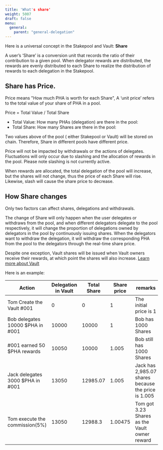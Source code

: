 ```yaml
---
title: 'What's share'
weight: 5007
draft: false
menu:
  general:
    parent: "general-delegation"
---
```


Here is a universal concept in the Stakepool and Vault: **Share**

A user’s ‘Share’ is a conversion unit that records the ratio of their contribution to a given pool. When delegator rewards are distributed, the rewards are evenly distributed to each Share to realize the distribution of rewards to each delegation in the Stakepool.

## Share has Price.

Price means "How much PHA is worth for each Share", A ‘unit price’ refers to the total value of your share of PHA in a pool.

Price = Total Value / Total Share

* Total Value: How many PHAs (delegation) are there in the pool: 
* Total Share: How many Shares are there in the pool: 

Two values above of the pool ( either Stakepool or Vault) will be stored on chain. Therefore, Share in different pools have different price.

Price will not be impacted by withdrawals or the actions of delegates. Fluctuations will only occur due to slashing and the allocation of rewards in the pool. Please note slashing is not currently active.

When rewards are allocated, the total delegation of the pool will increase, but the shares will not change, thus the price of each Share will rise. Likewise, slash will cause the share price to decrease.

## How Share changes

Only two factors can affect shares, delegations and withdrawals.

The change of Share will only happen when the user delegates or withdraws from the pool, and when different delegators delegate to the pool respectively, it will change the proportion of delegations owned by delegators in the pool by continuously issuing shares. When the delegators want to withdraw the delegation, it will withdraw the corresponding PHA from the pool to the delegators through the real-time share price.

Despite one exception, Vault shares will be issued when Vault owners receive their rewards, at which point the shares will also increase. [Learn more about Vault](https://wiki.phala.network/en-us/general/applications/vault/)

Here is an example:

|Action|Delegation in Vault|Total Share|Share price|remarks|
|--|--|--|--|--|
|Tom Create the Vault #001|0|0|1|The initial price is 1|
|Bob delegates 10000 $PHA in #001|10000|10000|1|Bob has 1000 Shares|
|#001 earned 50 $PHA rewards|10050|10000|1.005|Bob still has 1000 Shares|
|Jack delegates 3000 $PHA in #001|13050|12985.07|1.005|Jack has 2,985.07 shares because the price is 1.005|
|Tom execute the commission(5%) |13050|12988.3|1.00475|Tom got 3.23 Shares as the Vault owner reward|
